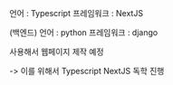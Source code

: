 언어 : Typescript 
프레임워크 : NextJS 

(백엔드)
언어 : python
프레임워크 : django 


사용해서 웹페이지 제작 예정

-> 이를 위해서 Typescript NextJS 독학 진행


